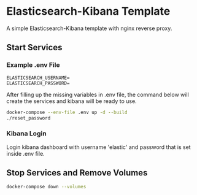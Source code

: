 # Elasticsearch-Kibana Template

A simple Elasticsearch-Kibana template with nginx reverse proxy.

## Start Services

### Example .env File

```
ELASTICSEARCH_USERNAME=
ELASTICSEARCH_PASSWORD=
```

After filling up the missing variables in .env file, the command below will create the services and kibana will be ready to use.

```bash
docker-compose --env-file .env up -d --build
./reset_password
```

### Kibana Login

Login kibana dashboard with username 'elastic' and password that is set inside .env file.

## Stop Services and Remove Volumes

```bash
docker-compose down --volumes
```
